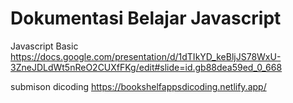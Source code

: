 # Dokumentasi Belajar Javascript

Javascript Basic
https://docs.google.com/presentation/d/1dTIkYD_keBljJS78WxU-3ZneJDLdWt5nReO2CUXfFKg/edit#slide=id.gb88dea59ed_0_668

submison dicoding
https://bookshelfappsdicoding.netlify.app/
